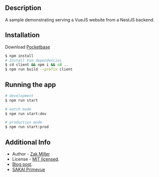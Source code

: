 ## Description

A sample demonstrating serving a VueJS website from a NestJS backend.

## Installation

Download [Pocketbase](https://github.com/pocketbase/pocketbase/releases)

```bash
$ npm install
# Install Vue dependencies
$ cd client && npm i && cd ..
$ npm run build --prefix client
```

## Running the app

```bash
# development
$ npm run start

# watch mode
$ npm run start:dev

# production mode
$ npm run start:prod
```

## Additional Info

- Author - [Zak Miller](https://zakmiller.com)
- License - [MIT licensed](LICENSE).
- [Blog post](https://www.zakmiller.com/code/serve-vue-with-nest/).
- [SAKAI Primevue](https://sakai.primevue.org/uikit/misc)